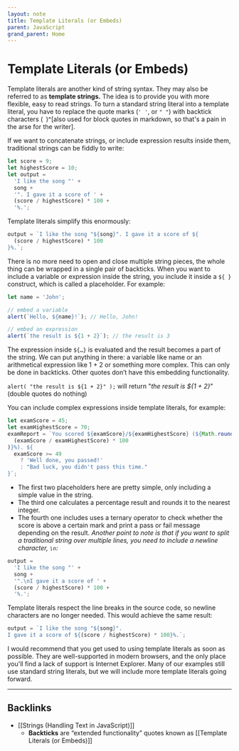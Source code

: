 ```yaml
---
layout: note
title: Template Literals (or Embeds)
parent: JavaScript
grand_parent: Home
---
```


# Template Literals (or Embeds)

Template literals are another kind of string syntax. They may also be referred to as **template strings.** The idea is to provide you with more flexible, easy to read strings. To turn a standard string literal into a template literal, you have to replace the quote marks (`' '`, or `" "`) with backtick characters (` `)^[also used for block quotes in markdown, so that's a pain in the arse for the writer].

If we want to concatenate strings, or include expression results inside them, traditional strings can be fiddly to write:

```js
let score = 9;
let highestScore = 10;
let output =
  'I like the song "' +
  song +
  '". I gave it a score of ' +
  (score / highestScore) * 100 +
  '%.';
```

Template literals simplify this enormously:

```js
output = `I like the song "${song}". I gave it a score of ${
  (score / highestScore) * 100
}%.`;
```

There is no more need to open and close multiple string pieces, the whole thing can be wrapped in a single pair of backticks. When you want to include a variable or expression inside the string, you include it inside a `${ }` construct, which is called a placeholder. For example:

```js
let name = 'John';

// embed a variable
alert(`Hello, ${name}!`); // Hello, John!

// embed an expression
alert(`the result is ${1 + 2}`); // the result is 3
```

The expression inside `${…}` is evaluated and the result becomes a part of the string. We can put anything in there: a variable like name or an arithmetical expression like 1 + 2 or something more complex. This can only be done in backticks. Other quotes don’t have this embedding functionality.

`alert( "the result is ${1 + 2}" );` will return "_the result is \${1 + 2}_" (double quotes do nothing)

You can include complex expressions inside template literals, for example:

```js
let examScore = 45;
let examHighestScore = 70;
examReport = `You scored ${examScore}/${examHighestScore} (${Math.round(
  (examScore / examHighestScore) * 100
)}%). ${
  examScore >= 49
    ? 'Well done, you passed!'
    : "Bad luck, you didn't pass this time."
}`;
```

- The first two placeholders here are pretty simple, only including a simple value in the string.
- The third one calculates a percentage result and rounds it to the nearest integer.
- The fourth one includes uses a ternary operator to check whether the score is above a certain mark and print a pass or fail message depending on the result.
  _Another point to note is that if you want to split a traditional string over multiple lines, you need to include a newline character, `\n`:_

```js
output =
  'I like the song "' +
  song +
  '".\nI gave it a score of ' +
  (score / highestScore) * 100 +
  '%.';
```

Template literals respect the line breaks in the source code, so newline characters are no longer needed. This would achieve the same result:

```js
output = `I like the song "${song}".
I gave it a score of ${(score / highestScore) * 100}%.`;
```

I would recommend that you get used to using template literals as soon as possible. They are well-supported in modern browsers, and the only place you'll find a lack of support is Internet Explorer. Many of our examples still use standard string literals, but we will include more template literals going forward.

---
## Backlinks
* [[Strings (Handling Text in JavaScript)]]
	* **Backticks** are “extended functionality” quotes known as [[Template Literals (or Embeds)]]

